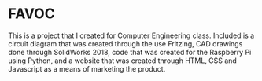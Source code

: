 # FAVOC
This is a project that I created for Computer Engineering class. Included is a circuit diagram that was created through the use Fritzing, CAD drawings done through SolidWorks 2018, code that was created for the Raspberry Pi using Python, and a website that was created through HTML, CSS and Javascript as a means of marketing the product. 
